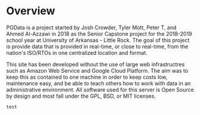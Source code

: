 # Overview 
PGData is a project started by Josh Crowder, Tyler Mott, Peter T, and Ahmed Al-Azzawi in 2018 as the Senior Capstone project for the 2018-2019 school year at University of Arkansas - Little Rock. The goal of this project is provide data that is provided in real-time, or close to real-time, from the nation's ISO/RTOs in one centralized location and format.

This site has been developed without the use of large web infrastructres such as Amazon Web Service and Google Cloud Platform. The aim was to keep this as contained to one machine in order to keep costs low, maintenance easy, and be able to teach others how to work with data in an administrative environment. All software used for this server is Open Source by design and most fall under the GPL, BSD, or MIT licenses.

`test`
